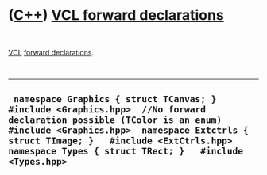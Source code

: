 



 

 

 

 

 

([C++](Cpp.md)) [VCL forward declarations](CppVclForwardDeclaration.md)
=========================================================================

 

[VCL](CppVcl.md) [forward declarations](CppForwardDeclaration.md).

 

  -------------------------------------------------------------------------------------------------------------------------------------------------------------------------------------------------------------------------------------------------------------------------------
  ` namespace Graphics { struct TCanvas; }   #include <Graphics.hpp>  //No forward declaration possible (TColor is an enum) #include <Graphics.hpp>  namespace Extctrls { struct TImage; }   #include <ExtCtrls.hpp>  namespace Types { struct TRect; }   #include <Types.hpp>`
  -------------------------------------------------------------------------------------------------------------------------------------------------------------------------------------------------------------------------------------------------------------------------------

 

 

 

 

 





 



